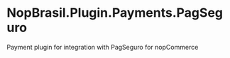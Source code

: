# NopBrasil.Plugin.Payments.PagSeguro
Payment plugin for integration with PagSeguro for nopCommerce
